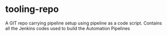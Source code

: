 # tooling-repo
A GIT repo carrying pipeline setup using pipeline as a code script. Contains all the Jenkins codes used to build the Automation Pipelines
